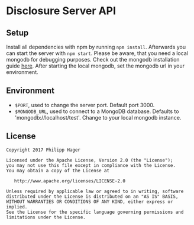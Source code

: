 Disclosure Server API
=====================

Setup
-----
Install all dependencies with npm by running `npm install`. Afterwards you can 
start the server with `npm start`. Please be aware, that you need a local 
mongodb for debugging purposes. Check out the mongodb installation guide 
[here](https://docs.mongodb.com/manual/installation/?jmp=footer).
After starting the local mongodb, set the mongodb url in your environment.

Environment
-----------
* `$PORT`, used to change the server port. Default port 3000.
* `$MONGODB_URL`, used to connect to a MongoDB database. Defaults to 
'mongodb://localhost/test'. Change to your local mongodb instance.

License
-------
    Copyright 2017 Philipp Hager

    Licensed under the Apache License, Version 2.0 (the "License");
    you may not use this file except in compliance with the License.
    You may obtain a copy of the License at

       http://www.apache.org/licenses/LICENSE-2.0

    Unless required by applicable law or agreed to in writing, software
    distributed under the License is distributed on an "AS IS" BASIS,
    WITHOUT WARRANTIES OR CONDITIONS OF ANY KIND, either express or implied.
    See the License for the specific language governing permissions and
    limitations under the License.
